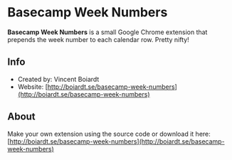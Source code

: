 # Basecamp Week Numbers
**Basecamp Week Numbers** is a small Google Chrome extension that prepends the week number to each calendar row. Pretty nifty!

## Info
* Created by: Vincent Boiardt
* Website: [http://boiardt.se/basecamp-week-numbers](http://boiardt.se/basecamp-week-numbers)

## About
Make your own extension using the source code or download it here:
[http://boiardt.se/basecamp-week-numbers](http://boiardt.se/basecamp-week-numbers)
